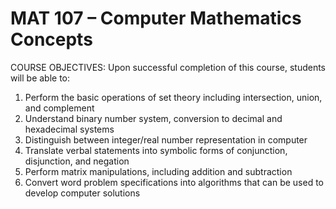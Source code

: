 # MAT 107 – Computer Mathematics Concepts

COURSE OBJECTIVES:
Upon successful completion of this course, students will be able to:
1. Perform the basic operations of set theory including intersection, union, and complement
2. Understand binary number system, conversion to decimal and hexadecimal systems
3. Distinguish between integer/real number representation in computer
4. Translate verbal statements into symbolic forms of conjunction, disjunction, and negation
5. Perform matrix manipulations, including addition and subtraction
6. Convert word problem specifications into algorithms that can be used to develop computer solutions
